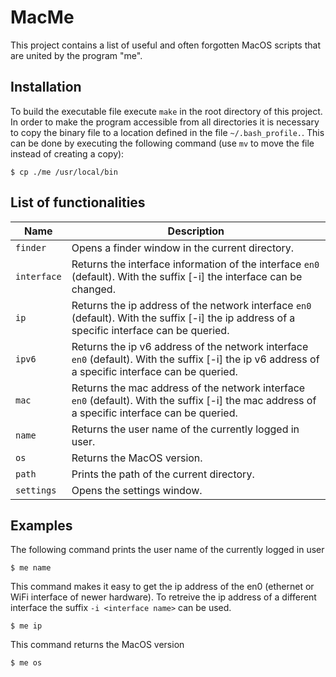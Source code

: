 # MacMe
This project contains a list of useful and often forgotten MacOS scripts that are united by the program "me". 

## Installation
To build the executable file execute ``make`` in the root directory of this project.
In order to make the program accessible from all directories it is necessary to copy the binary file to a location defined in the file ``~/.bash_profile.``. This can be done by executing the following command (use ``mv`` to move the file instead of creating a copy):
```
$ cp ./me /usr/local/bin
```

## List of functionalities

| Name     | Description                                                                                                                                                 |
|----------|-------------------------------------------------------------------------------------------------------------------------------------------------------------|
| ``finder``   | Opens a finder window in the current directory. |
| ``interface``| Returns the interface information of the interface ``en0`` (default). With the suffix [-i] <interface name> the interface can be changed.|
| ``ip``       | Returns the ip address of the network interface ``en0`` (default). With the suffix [-i] <interface name> the ip address of a specific interface can be queried. |
| ``ipv6``     | Returns the ip v6 address of the network interface ``en0`` (default). With the suffix [-i] <interface name> the ip v6 address of a specific interface can be queried. |
| ``mac``      | Returns the mac address of the network interface ``en0`` (default). With the suffix [-i] <interface name> the mac address of a specific interface can be queried.|
| ``name``     | Returns the user name of the currently logged in user. |
| ``os``       | Returns the MacOS version. |
| ``path``     | Prints the path of the current directory. |                                                                                                                         
| ``settings`` | Opens the settings window. |

## Examples

The following command prints the user name of the currently logged in user

```
$ me name
```

This command makes it easy to get the ip address of the en0 (ethernet or WiFi interface of newer hardware). To retreive the ip address of a different interface the suffix ``-i <interface name>`` can be used.

```
$ me ip
```

This command returns the MacOS version
```
$ me os
```